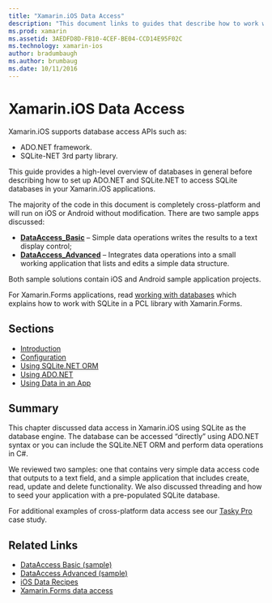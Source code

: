 ```yaml
---
title: "Xamarin.iOS Data Access"
description: "This document links to guides that describe how to work with local databases in a Xamarin.iOS application. Linked content discusses SQLite.NET, ADO.NET, and more."
ms.prod: xamarin
ms.assetid: 3AEDFD8D-FB10-4CEF-BE04-CCD14E95F02C
ms.technology: xamarin-ios
author: bradumbaugh
ms.author: brumbaug
ms.date: 10/11/2016
---
```


# Xamarin.iOS Data Access

Xamarin.iOS supports database access APIs such as:

-  ADO.NET framework.
-  SQLite-NET 3rd party library.

This guide provides a high-level overview of databases in general before describing how to set up ADO.NET and SQLite.NET to access SQLite databases in your Xamarin.iOS applications. 

The majority of the code in this document is completely cross-platform and will run on iOS or Android without modification. There are two sample apps discussed:

-  [**DataAccess_Basic**](https://github.com/xamarin/mobile-samples/tree/master/DataAccess/Basic) –
  Simple data operations writes the results to a text display control;
-  [**DataAccess_Advanced**](https://github.com/xamarin/mobile-samples/tree/master/DataAccess/Advanced) –
  Integrates data operations into a small working application that lists and edits a simple data structure.

Both sample solutions contain iOS and Android sample application projects.

For Xamarin.Forms applications, read [working with databases](~/xamarin-forms/app-fundamentals/databases.md)
which explains how to work with SQLite in a PCL library with Xamarin.Forms.

## Sections

-  [Introduction](introduction.md)
-  [Configuration](configuration.md)
-  [Using SQLite.NET ORM](using-sqlite-orm.md)
-  [Using ADO.NET](using-adonet.md)
-  [Using Data in an App](using-data-in-an-app.md)

## Summary

This chapter discussed data access in Xamarin.iOS using SQLite as the database engine. The database can be accessed “directly” using ADO.NET syntax or you can include the SQLite.NET ORM and perform data operations in C#.

We reviewed two samples: one that contains very simple data access code that outputs to a text field, and a simple application that includes create, read, update and delete functionality. We also discussed threading and how to seed your application with a pre-populated SQLite database.

For additional examples of cross-platform data access see our [Tasky Pro](~/cross-platform/app-fundamentals/building-cross-platform-applications/case-study-tasky.md) case study.

## Related Links

- [DataAccess Basic (sample)](https://github.com/xamarin/mobile-samples/tree/master/DataAccess/Basic)
- [DataAccess Advanced (sample)](https://github.com/xamarin/mobile-samples/tree/master/DataAccess/Advanced)
- [iOS Data Recipes](https://github.com/xamarin/recipes/tree/master/Recipes/ios/data/sqlite)
- [Xamarin.Forms data access](~/xamarin-forms/app-fundamentals/databases.md)
